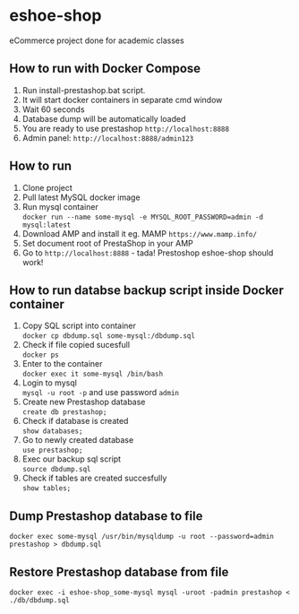 # eshoe-shop
eCommerce project done for academic classes

## How to run with Docker Compose
1. Run install-prestashop.bat script.
2. It will start docker containers in separate cmd window
3. Wait 60 seconds
4. Database dump will be automatically loaded
5. You are ready to use prestashop `http://localhost:8888`
6. Admin panel: `http://localhost:8888/admin123`


## How to run
1. Clone project
2. Pull latest MySQL docker image
3. Run mysql container  
`docker run --name some-mysql -e MYSQL_ROOT_PASSWORD=admin -d mysql:latest`
1. Download AMP and install it eg. MAMP
`https://www.mamp.info/`
5. Set document root of PrestaShop in your AMP
6. Go to `http://localhost:8888` - tada! Prestoshop eshoe-shop should work!
## How to run databse backup script inside Docker container

1. Copy SQL script into container  
`docker cp dbdump.sql some-mysql:/dbdump.sql`  
2. Check if file copied sucesfull  
`docker ps`  
3. Enter to the container  
`docker exec it some-mysql /bin/bash`
4. Login to mysql  
`mysql -u root -p` and use password `admin`
5. Create new Prestashop database  
`create db prestashop;`
6. Check if database is created  
`show databases;`
7. Go to newly created database  
`use prestashop;`
8. Exec our backup sql script  
`source dbdump.sql`
9. Check if tables are created succesfully  
`show tables;`


## Dump Prestashop database to file
```
docker exec some-mysql /usr/bin/mysqldump -u root --password=admin prestashop > dbdump.sql
```

## Restore Prestashop database from file
```
docker exec -i eshoe-shop_some-mysql mysql -uroot -padmin prestashop < ./db/dbdump.sql
```